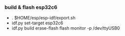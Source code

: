 ### build & flash esp32c6
- . $HOME/esp/esp-idf/export.sh
- idf.py set-target esp32c6
- idf.py build erase-flash flash monitor -p /dev/ttyUSB0